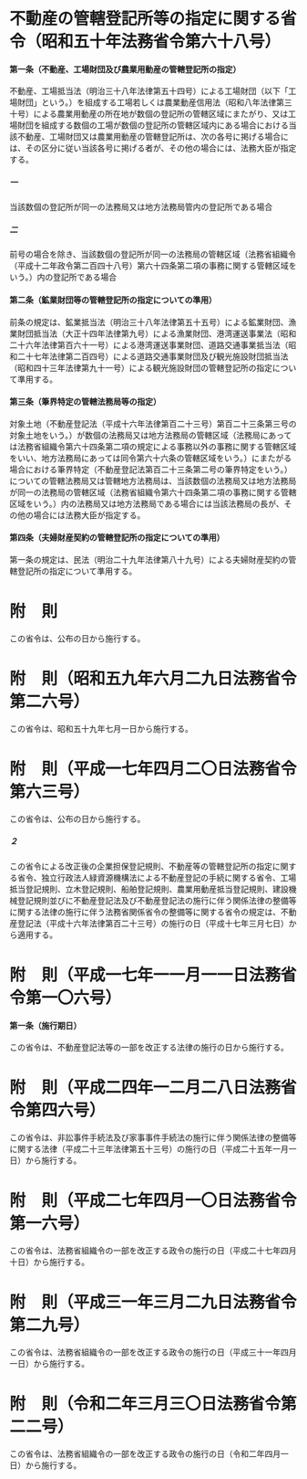 # 不動産の管轄登記所等の指定に関する省令（昭和五十年法務省令第六十八号）
#### 第一条（不動産、工場財団及び農業用動産の管轄登記所の指定）
不動産、工場抵当法（明治三十八年法律第五十四号）による工場財団（以下「工場財団」という。）を組成する工場若しくは農業動産信用法（昭和八年法律第三十号）による農業用動産の所在地が数個の登記所の管轄区域にまたがり、又は工場財団を組成する数個の工場が数個の登記所の管轄区域内にある場合における当該不動産、工場財団又は農業用動産の管轄登記所は、次の各号に掲げる場合には、その区分に従い当該各号に掲げる者が、その他の場合には、法務大臣が指定する。
##### 一
当該数個の登記所が同一の法務局又は地方法務局管内の登記所である場合
##### 二
前号の場合を除き、当該数個の登記所が同一の法務局の管轄区域（法務省組織令（平成十二年政令第二百四十八号）第六十四条第二項の事務に関する管轄区域をいう。）内の登記所である場合
#### 第二条（鉱業財団等の管轄登記所の指定についての準用）
前条の規定は、鉱業抵当法（明治三十八年法律第五十五号）による鉱業財団、漁業財団抵当法（大正十四年法律第九号）による漁業財団、港湾運送事業法（昭和二十六年法律第百六十一号）による港湾運送事業財団、道路交通事業抵当法（昭和二十七年法律第二百四号）による道路交通事業財団及び観光施設財団抵当法（昭和四十三年法律第九十一号）による観光施設財団の管轄登記所の指定について準用する。
#### 第三条（筆界特定の管轄法務局等の指定）
対象土地（不動産登記法（平成十六年法律第百二十三号）第百二十三条第三号の対象土地をいう。）が数個の法務局又は地方法務局の管轄区域（法務局にあっては法務省組織令第六十四条第二項の規定による事務以外の事務に関する管轄区域をいい、地方法務局にあっては同令第六十六条の管轄区域をいう。）にまたがる場合における筆界特定（不動産登記法第百二十三条第二号の筆界特定をいう。）についての管轄法務局又は管轄地方法務局は、当該数個の法務局又は地方法務局が同一の法務局の管轄区域（法務省組織令第六十四条第二項の事務に関する管轄区域をいう。）内の法務局又は地方法務局である場合には当該法務局の長が、その他の場合には法務大臣が指定する。
#### 第四条（夫婦財産契約の管轄登記所の指定についての準用）
第一条の規定は、民法（明治二十九年法律第八十九号）による夫婦財産契約の管轄登記所の指定について準用する。
# 附　則
この省令は、公布の日から施行する。
# 附　則（昭和五九年六月二九日法務省令第二六号）
この省令は、昭和五十九年七月一日から施行する。
# 附　則（平成一七年四月二〇日法務省令第六三号）
この省令は、公布の日から施行する。
##### ２
この省令による改正後の企業担保登記規則、不動産等の管轄登記所の指定に関する省令、独立行政法人緑資源機構法による不動産登記の手続に関する省令、工場抵当登記規則、立木登記規則、船舶登記規則、農業用動産抵当登記規則、建設機械登記規則並びに不動産登記法及び不動産登記法の施行に伴う関係法律の整備等に関する法律の施行に伴う法務省関係省令の整備等に関する省令の規定は、不動産登記法（平成十六年法律第百二十三号）の施行の日（平成十七年三月七日）から適用する。
# 附　則（平成一七年一一月一一日法務省令第一〇六号）
#### 第一条（施行期日）
この省令は、不動産登記法等の一部を改正する法律の施行の日から施行する。
# 附　則（平成二四年一二月二八日法務省令第四六号）
この省令は、非訟事件手続法及び家事事件手続法の施行に伴う関係法律の整備等に関する法律（平成二十三年法律第五十三号）の施行の日（平成二十五年一月一日）から施行する。
# 附　則（平成二七年四月一〇日法務省令第一六号）
この省令は、法務省組織令の一部を改正する政令の施行の日（平成二十七年四月十日）から施行する。
# 附　則（平成三一年三月二九日法務省令第二九号）
この省令は、法務省組織令の一部を改正する政令の施行の日（平成三十一年四月一日）から施行する。
# 附　則（令和二年三月三〇日法務省令第二二号）
この省令は、法務省組織令の一部を改正する政令の施行の日（令和二年四月一日）から施行する。

